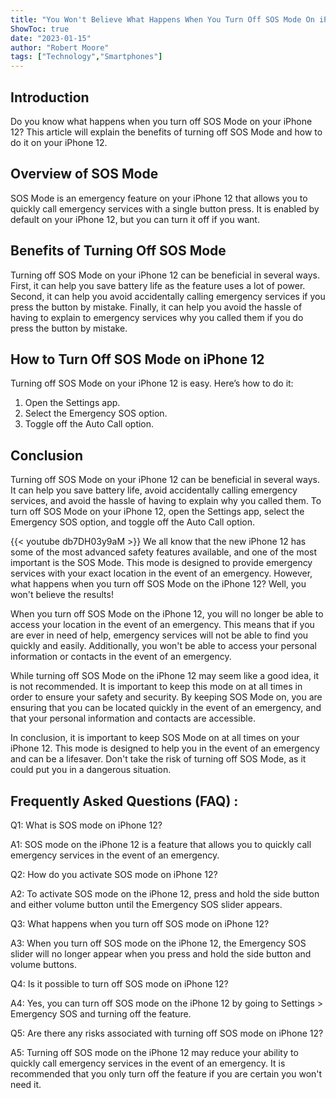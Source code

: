 ```yaml
---
title: "You Won't Believe What Happens When You Turn Off SOS Mode On iPhone 12!"
ShowToc: true 
date: "2023-01-15"
author: "Robert Moore" 
tags: ["Technology","Smartphones"]
---
```

## Introduction

Do you know what happens when you turn off SOS Mode on your iPhone 12? This article will explain the benefits of turning off SOS Mode and how to do it on your iPhone 12. 

## Overview of SOS Mode

SOS Mode is an emergency feature on your iPhone 12 that allows you to quickly call emergency services with a single button press. It is enabled by default on your iPhone 12, but you can turn it off if you want. 

## Benefits of Turning Off SOS Mode

Turning off SOS Mode on your iPhone 12 can be beneficial in several ways. First, it can help you save battery life as the feature uses a lot of power. Second, it can help you avoid accidentally calling emergency services if you press the button by mistake. Finally, it can help you avoid the hassle of having to explain to emergency services why you called them if you do press the button by mistake. 

## How to Turn Off SOS Mode on iPhone 12

Turning off SOS Mode on your iPhone 12 is easy. Here’s how to do it: 

1. Open the Settings app. 
2. Select the Emergency SOS option. 
3. Toggle off the Auto Call option. 

## Conclusion

Turning off SOS Mode on your iPhone 12 can be beneficial in several ways. It can help you save battery life, avoid accidentally calling emergency services, and avoid the hassle of having to explain why you called them. To turn off SOS Mode on your iPhone 12, open the Settings app, select the Emergency SOS option, and toggle off the Auto Call option.

{{< youtube db7DH03y9aM >}} 
We all know that the new iPhone 12 has some of the most advanced safety features available, and one of the most important is the SOS Mode. This mode is designed to provide emergency services with your exact location in the event of an emergency. However, what happens when you turn off SOS Mode on the iPhone 12? Well, you won't believe the results! 

When you turn off SOS Mode on the iPhone 12, you will no longer be able to access your location in the event of an emergency. This means that if you are ever in need of help, emergency services will not be able to find you quickly and easily. Additionally, you won't be able to access your personal information or contacts in the event of an emergency. 

While turning off SOS Mode on the iPhone 12 may seem like a good idea, it is not recommended. It is important to keep this mode on at all times in order to ensure your safety and security. By keeping SOS Mode on, you are ensuring that you can be located quickly in the event of an emergency, and that your personal information and contacts are accessible. 

In conclusion, it is important to keep SOS Mode on at all times on your iPhone 12. This mode is designed to help you in the event of an emergency and can be a lifesaver. Don't take the risk of turning off SOS Mode, as it could put you in a dangerous situation.

## Frequently Asked Questions (FAQ) :
Q1: What is SOS mode on iPhone 12?

A1: SOS mode on the iPhone 12 is a feature that allows you to quickly call emergency services in the event of an emergency.

Q2: How do you activate SOS mode on iPhone 12?

A2: To activate SOS mode on the iPhone 12, press and hold the side button and either volume button until the Emergency SOS slider appears.

Q3: What happens when you turn off SOS mode on iPhone 12?

A3: When you turn off SOS mode on the iPhone 12, the Emergency SOS slider will no longer appear when you press and hold the side button and volume buttons.

Q4: Is it possible to turn off SOS mode on iPhone 12?

A4: Yes, you can turn off SOS mode on the iPhone 12 by going to Settings > Emergency SOS and turning off the feature.

Q5: Are there any risks associated with turning off SOS mode on iPhone 12?

A5: Turning off SOS mode on the iPhone 12 may reduce your ability to quickly call emergency services in the event of an emergency. It is recommended that you only turn off the feature if you are certain you won't need it.


